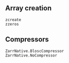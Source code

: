 ## Array creation

```@docs
zcreate
zzeros
```

## Compressors

```@docs
ZarrNative.BloscCompressor
ZarrNative.NoCompressor
```
